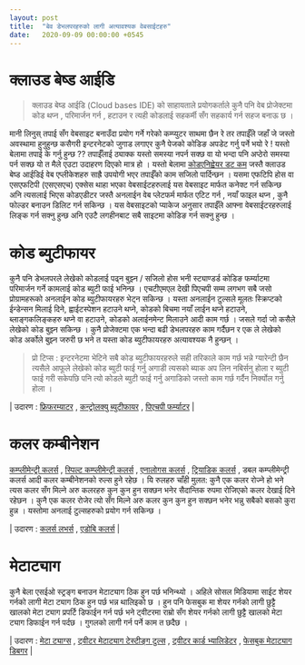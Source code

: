 ```yaml
---
layout: post
title:  "बेव डेभलपरहरुको लागी अत्यावश्यक वेबसाईटहरु"
date:   2020-09-09 00:00:00 +0545
---
```


# क्लाउड बेष्ड आईडि

> क्लाउड बेष्ड आईडि (Cloud bases IDE) को साहायताले प्रयोगकर्ताले कुनै पनि वेब प्रोजेक्टमा कोड थप्न , परिमार्जन गर्न , हटाउन र त्यही कोडलाई सहकर्मी सँग सहकार्य गर्न सहज बनाऊ छ ।

मानी लिनुस् तपाई सँग वेबसाइट बनाउँदा प्रयोग गर्ने गरेको कम्प्युटर साथमा छैन रे तर तपाईँले जहाँ जे जस्तो अवस्थामा हुनुहुन्छ कसैगरी इन्टरनेटको जुगाड लगाएर कुनै पेजको कोडिङ अपडेट गर्नु पर्ने भयो रे ! यस्तो बेलामा तपाई के गर्नु हुन्छ ?? तपाईँलाई ठ्याक्क यस्तो समस्या नपर्न सक्छ वा यो भन्दा पनि अप्ठेरो समस्या पर्न सक्छ यो त मैले एउटा उदाहरण दिएको मात्र हो । यस्तो बेलामा [कोडएनिह्वेयर डट कम](https://codeanywhere.com) जस्तै क्लाउड बेष्ड आईडिई वेब एप्लीकेशहरु साह्रै उपयोगी भएर तपाईँको काम सजिलो पार्दिन्छन । यसमा एफटिपि होस वा एसएफटिपी (एसएसएच) एक्सेस थाहा भएका वेबसाईटहरुलाई यस वेबसाइट मार्फत कनेक्ट गर्न सकिन्छ अनि त्यसलाई भिएस कोडएडीटर जस्तै अनलाईन वेब प्लेटफर्म मार्फत एटिट गर्न , नयाँ फाइल थप्न , कुनै फोल्डर बनाउन डिलिट गर्न सकिन्छ । यस वेबसाइटको प्याकेज अनुसार तपाईँले आफ्ना वेबसाईटरहरुलाई लिङ्क गर्न सक्नु हुन्छ अनि एउटै लगहीनबाट सबै साइटमा कोडिङ गर्न सक्नु हुन्छ ।

# कोड ब्युटीफायर

कुनै पनि डेभलपरले लेखेको कोडलाई पढ्न बुझ्न / सजिलो होस भनी स्ट्याण्डर्ड कोडिङ फर्म्याटमा परिमार्जन गर्ने कामलाई कोड ब्युटी फाई भनिन्छ । एचटीएमएल देखी पिएचपी सम्म लगभग सबै जसो प्रोग्रामहरूको अनलाईन कोड ब्युटीफायरहरु भेट्न सकिन्छ । यस्ता अनलाईन टुल्सले मूलतः स्क्रिप्टको ईन्डेन्सन मिलाई दिने, ह्वाईटस्पेशन हटाउने थप्ने, कोडको बिचमा नयाँ लाईन थप्ने हटाउने, ब्लाङ्गकलिङ्कहरु थप्ने वा हटाउने, कोडको अलाईनमेन्ट मिलाउने आदी काम गर्छ । जसले गर्दा जो कसैले लेखेको कोड बुझ्न सकिन्छ । कुनै प्रोजेक्टमा एक भन्दा बढी डेभलपरहरु काम गर्दैछन र एक ले लेखेको कोड अर्कोले बुझ्न जरुरी छ भने त यस्ता कोड ब्युटीफायरहरु अत्यावश्यक नै हुन्छन् ।

> प्रो टिप्स : इन्टरनेटमा भेटिने सबै कोड ब्युटीफायरहरुले सही तरिकाले काम गर्छ भन्ने ग्यारेन्टी छैन त्यसैले आफूले लेखेको कोड ब्युटी फाई गर्नु अगाडी त्यसको ब्याक अप लिन नबिर्सनु होला र ब्युटी फाई गरी सकेपछि पनि त्यो कोडले ब्युटी फाई गर्नु अगाडिको जस्तो काम गर्छ गर्दैन निर्क्योल गर्नु होला ।

| उदारण :  [फ्रिफरम्याटर](https://www.freeformatter.com/) , [कन्ट्रोलक्यु ब्युटीफायर](https://ctrlq.org/beautifier/) , [पिएचपी फर्म्याटर](http://www.phpformatter.com/) |

# कलर कम्बीनेशन

[कम्प्लीमेन्ट्री कलर्स](https://en.wikipedia.org/wiki/Complementary_colors) , [स्पिल्ट कम्प्लीमेन्ट्री कलर्स](https://en.wikipedia.org/wiki/Color_scheme#Split-Complementary) , [एनालोगस कलर्स](https://en.wikipedia.org/wiki/Color_scheme#Analogous) , [ट्रियाडिक कलर्स](https://en.wikipedia.org/wiki/Color_scheme#Triadic) , डबल कम्प्लीमेन्ट्री कलर्स आदी कलर कम्बीनेशनको रुल्स हुने रहेछ । यि रुलहरु चाँही मुलत: कुनै एक कलर रोज्ने हो भने त्यस कलर सँग मिल्ने अरु कलरहरु कुन कुन हुन सक्छन भनेर सैदान्तिक रुपमा रोजिएको कलर देखाई दिने रहेछन । कुनै एक कलर रोजेर त्यो सँग मिल्ने अरु कलर कुन कुन हुन सक्छन भनेर भन्नु सबैको बसको कुरा हुन्न । यस्तोमा अनलाई टुल्सहरुको प्रयोग गर्न सकिन्छ ।

| उदारण : [कलर्स लभर्स](https://en.wikipedia.org/wiki/Complementary_colors) , [एडोबि कलर्स](https://color.adobe.com/create/color-wheel) |

# मेटाट्याग

कुनै बेला एसईओ स्ट्रङ्ग बनाउन मेटाट्याग ठिक हुन पर्छ भनिन्थ्यो । अहिले सोसल मिडियामा साईट शेयर गर्नको लागी मेटा ट्याग ठिक हुन पर्छ भन्न थालिइको छ । हुन पनि फेसबुक मा शेयर गर्नको लागी छुट्टै खालको मेटा ट्याग प्रपर्टि डिफाईन गर्न पर्छ भने ट्वीटरमा राम्रो सँग शेयर गर्नको लागी छुट्टै खालको मेटा ट्याग डिफाईन गर्न पर्दछ । गुगलको लागी गर्न पर्ने काम त छदैछ । 

| उदारण : [मेटा ट्याग्स](https://metatags.io/) , [ट्वीटर मेटाट्याग टेस्टीङ्ग टुल्स](https://search.google.com/structured-data/testing-tool/) , [ट्वीटर कार्ड भ्यालिडेटर](https://cards-dev.twitter.com/validator) , [फेसबुक मेटाट्याग डिबगर](https://developers.facebook.com/tools/debug/) |
